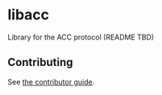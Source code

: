 # libacc

Library for the ACC protocol (README TBD)

## Contributing

See [the contributor guide](https://github.com/amyipdev/libacc/blob/main/docs/README.md).